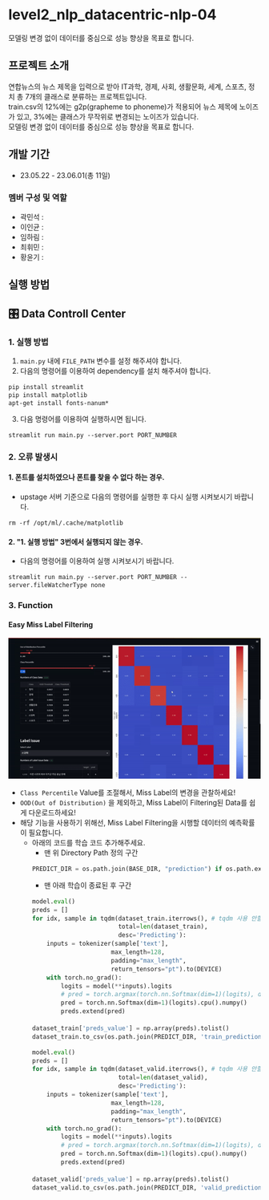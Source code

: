 # level2_nlp_datacentric-nlp-04
모델링 변경 없이 데이터를 중심으로 성능 향상을 목표로 합니다.

## 프로젝트 소개
연합뉴스의 뉴스 제목을 입력으로 받아 IT과학, 경제, 사회, 생활문화, 세계, 스포츠, 정치 총 7개의 클래스로 분류하는 프로젝트입니다.  
train.csv의 12%에는 g2p(grapheme to phoneme)가 적용되어 뉴스 제목에 노이즈가 있고, 3%에는 클래스가 무작위로 변경되는 노이즈가 있습니다.  
모델링 변경 없이 데이터를 중심으로 성능 향상을 목표로 합니다.

## 개발 기간
* 23.05.22 - 23.06.01(총 11일)

### 멤버 구성 및 역할
* 곽민석 : 
* 이인균 : 
* 임하림 : 
* 최휘민 : 
* 황윤기 : 

## 실행 방법


## 🎛️ Data Controll Center
### 1. 실행 방법
1. `main.py` 내에 `FILE_PATH` 변수를 설정 해주셔야 합니다. 
2. 다음의 명령어를 이용하여 dependency를 설치 해주셔야 합니다. 

```
pip install streamlit
pip install matplotlib
apt-get install fonts-nanum*
```

3. 다음 명령어를 이용하여 실행하시면 됩니다. 

```
streamlit run main.py --server.port PORT_NUMBER
```
### 2. 오류 발생시
#### 1. 폰트를 설치하였으나 폰트를 찾을 수 없다 하는 경우. 

- upstage 서버 기준으로 다음의 명령어를 실행한 후 다시 실행 시켜보시기 바랍니다. 

```
rm -rf /opt/ml/.cache/matplotlib
```

#### 2. "1. 실행 방법" 3번에서 실행되지 않는 경우. 

- 다음의 명령어를 이용하여 실행 시켜보시기 바랍니다. 

```
streamlit run main.py --server.port PORT_NUMBER --server.fileWatcherType none
```

### 3. Function
#### Easy Miss Label Filtering
![Miss Label Filtering](/Images/easy_miss_label_filter.gif)
- `Class Percentile` Value를 조절해서, Miss Label의 변경을 관찰하세요!
- `OOD(Out of Distribution)` 을 제외하고, Miss Label이 Filtering된 Data를 쉽게 다운로드하세요!
- 해당 기능을 사용하기 위해선, Miss Label Filtering을 시행할 데이터의 예측확률이 필요합니다.
  - 아래의 코드를 학습 코드 추가해주세요.
      - 맨 위 Directory Path 정의 구간
      ```python
      PREDICT_DIR = os.path.join(BASE_DIR, "prediction") if os.path.exists(os.path.join(BASE_DIR, "prediction")) else os.mkdir(os.path.join(BASE_DIR, "prediction"))
      ```
      - 맨 아래 학습이 종료된 후 구간
      ```python
      model.eval()
      preds = []
      for idx, sample in tqdm(dataset_train.iterrows(), # tqdm 사용 안할 시에 삭제
                              total=len(dataset_train),
                              desc='Predicting'):
          inputs = tokenizer(sample['text'],
                            max_length=128,
                            padding="max_length",
                            return_tensors="pt").to(DEVICE)
          with torch.no_grad():
              logits = model(**inputs).logits
              # pred = torch.argmax(torch.nn.Softmax(dim=1)(logits), dim=1).cpu().numpy()
              pred = torch.nn.Softmax(dim=1)(logits).cpu().numpy()
              preds.extend(pred)

      dataset_train['preds_value'] = np.array(preds).tolist()
      dataset_train.to_csv(os.path.join(PREDICT_DIR, 'train_prediction.csv'), index=False)
      ```
      ```python
      model.eval()
      preds = []
      for idx, sample in tqdm(dataset_valid.iterrows(), # tqdm 사용 안할 시에 삭제
                              total=len(dataset_valid),
                              desc='Predicting'):
          inputs = tokenizer(sample['text'],
                            max_length=128,
                            padding="max_length",
                            return_tensors="pt").to(DEVICE)
          with torch.no_grad():
              logits = model(**inputs).logits
              # pred = torch.argmax(torch.nn.Softmax(dim=1)(logits), dim=1).cpu().numpy()
              pred = torch.nn.Softmax(dim=1)(logits).cpu().numpy()
              preds.extend(pred)

      dataset_valid['preds_value'] = np.array(preds).tolist()
      dataset_valid.to_csv(os.path.join(PREDICT_DIR, 'valid_prediction.csv'), index=False)
      ```
